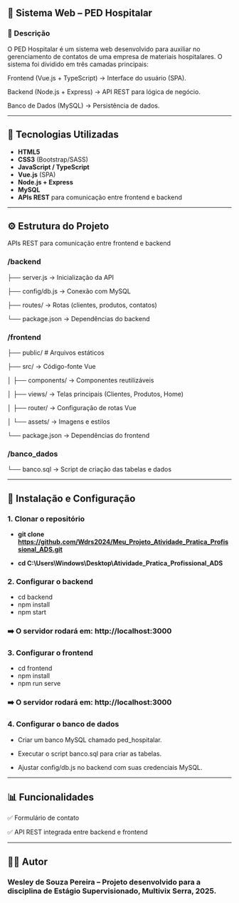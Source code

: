 
##  📌 Sistema Web – PED Hospitalar

### 📖 Descrição

O PED Hospitalar é um sistema web desenvolvido para auxiliar no gerenciamento de contatos de uma empresa de materiais hospitalares.
O sistema foi dividido em três camadas principais:

Frontend (Vue.js + TypeScript) → Interface do usuário (SPA).

Backend (Node.js + Express) → API REST para lógica de negócio.

Banco de Dados (MySQL) → Persistência de dados.

---
## 🚀 Tecnologias Utilizadas
- **HTML5**  
- **CSS3** (Bootstrap/SASS)  
- **JavaScript / TypeScript**  
- **Vue.js** (SPA)  
- **Node.js + Express**  
- **MySQL**  
- **APIs REST** para comunicação entre frontend e backend  

---
## ⚙️ Estrutura do Projeto

APIs REST para comunicação entre frontend e backend

### /backend

  ├── server.js              -> Inicialização da API
  
  ├── config/db.js           -> Conexão com MySQL
  
  ├── routes/                -> Rotas (clientes, produtos, contatos)
  
  └── package.json           -> Dependências do backend
  

### /frontend

  ├── public/           # Arquivos estáticos
  
  ├── src/              -> Código-fonte Vue
  
  │   ├── components/   -> Componentes reutilizáveis
  
  │   ├── views/        -> Telas principais (Clientes, Produtos, Home)
  
  │   ├── router/      -> Configuração de rotas Vue
  
  │   └── assets/      -> Imagens e estilos
  
  └── package.json     -> Dependências do frontend
  

### /banco_dados

  └── banco.sql         -> Script de criação das tabelas e dados
  

---
## 🔧 Instalação e Configuração

### 1. Clonar o repositório
- **git clone https://github.com/Wdrs2024/Meu_Projeto_Atividade_Pratica_Profissional_ADS.git**

- **cd C:\Users\Windows\Desktop\Atividade_Pratica_Profissional_ADS**

### 2. Configurar o backend
- cd backend
- npm install
- npm start

### ➡️ O servidor rodará em: http://localhost:3000

### 3. Configurar o frontend

- cd frontend
- npm install
- npm run serve

### ➡️ O servidor rodará em: http://localhost:3000

### 4. Configurar o banco de dados

- Criar um banco MySQL chamado ped_hospitalar.

- Executar o script banco.sql para criar as tabelas.

- Ajustar config/db.js no backend com suas credenciais MySQL.

---
## 📊 Funcionalidades

✅ Formulário de contato

✅ API REST integrada entre backend e frontend

---
## 👨‍💻 Autor

### Wesley de Souza Pereira – Projeto desenvolvido para a disciplina de Estágio Supervisionado, Multivix Serra, 2025.



